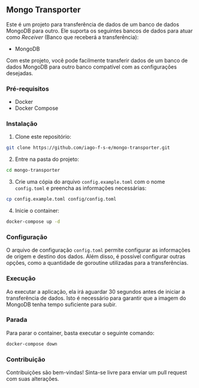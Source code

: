 ## Mongo Transporter

Este é um projeto para transferência de dados de um banco de dados MongoDB para outro. Ele suporta os seguintes bancos de dados para atuar como *Receiver* (Banco que receberá a transferência):

- MongoDB

Com este projeto, você pode facilmente transferir dados de um banco de dados MongoDB para outro banco compatível com as configurações desejadas.

### Pré-requisitos
 - Docker
 - Docker Compose

### Instalação
1. Clone este repositório:
  ```bash
  git clone https://github.com/iago-f-s-e/mongo-transporter.git
  ```

2. Entre na pasta do projeto:
  ```bash
  cd mongo-transporter
  ```

3. Crie uma cópia do arquivo `config.example.toml` com o nome `config.toml` e preencha as informações necessárias:
  ```bash
  cp config.example.toml config/config.toml
  ```

4. Inicie o container:
  ```bash
  docker-compose up -d
  ```

### Configuração 
O arquivo de configuração `config.toml` permite configurar as informações de origem e destino dos dados. Além disso, é possível configurar outras opções, como a quantidade de goroutine utilizadas para a transferências.

### Execução
Ao executar a aplicação, ela irá aguardar 30 segundos antes de iniciar a transferência de dados. Isto é necessário para garantir que a imagem do MongoDB tenha tempo suficiente para subir.

### Parada
Para parar o container, basta executar o seguinte comando:
  ```bash
  docker-compose down
  ```

### Contribuição
Contribuições são bem-vindas! Sinta-se livre para enviar um pull request com suas alterações.
